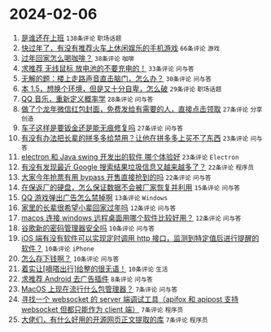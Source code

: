# 2024-02-06

1. [是谁还在上班](https://www.v2ex.com/t/1014557) `138条评论` `职场话题`
1. [快过年了，有没有推荐火车上休闲娱乐的手机游戏](https://www.v2ex.com/t/1014551) `66条评论` `游戏`
1. [过年回家怎么喝咖啡？](https://www.v2ex.com/t/1014565) `38条评论` `咖啡`
1. [求推荐 无线鼠标 放电池的不要充电的！](https://www.v2ex.com/t/1014566) `33条评论` `问与答`
1. [无解的题：楼上走路声音直击脑门，怎么办？](https://www.v2ex.com/t/1014574) `30条评论` `问与答`
1. [本 1.5，想换个环境，但是又十分自卑，怎么破](https://www.v2ex.com/t/1014568) `29条评论` `职场话题`
1. [QQ 音乐，重新定义概率学](https://www.v2ex.com/t/1014553) `28条评论` `问与答`
1. [做了个龙年微信红包封面，免费发给有需要的人，直接点击领取](https://www.v2ex.com/t/1014552) `27条评论` `分享创造`
1. [车子这样是要钣金还是能无痕修复吗](https://www.v2ex.com/t/1014550) `27条评论` `问与答`
1. [有没有办法把长辈的拼多多给禁用？让他在拼多多上买不了东西](https://www.v2ex.com/t/1014581) `23条评论` `问与答`
1. [electron 和 Java swing 开发出的软件 哪个体验好](https://www.v2ex.com/t/1014546) `23条评论` `Electron`
1. [有没有发现最近 Google 搜索结果垃圾信息又越来越多了？](https://www.v2ex.com/t/1014585) `22条评论` `程序员`
1. [大家今年抢票有用 bypass 开售直接抢到的吗](https://www.v2ex.com/t/1014567) `22条评论` `问与答`
1. [在保返厂的硬盘，怎么保证数据不会被厂家恢复并利用](https://www.v2ex.com/t/1014578) `15条评论` `问与答`
1. [QQ 游戏弹出广告怎么禁掉啊](https://www.v2ex.com/t/1014545) `13条评论` `Windows`
1. [家里的长辈很希望小辈回家过年吗](https://www.v2ex.com/t/1014587) `12条评论` `问与答`
1. [macos 连接 windows 远程桌面用哪个软件比较好用？](https://www.v2ex.com/t/1014577) `12条评论` `问与答`
1. [谷歌新的密码管理器安全吗](https://www.v2ex.com/t/1014605) `10条评论` `问与答`
1. [iOS 端有没有软件可以实现定时调用 http 接口，监测到特定值后进行提醒的软件？](https://www.v2ex.com/t/1014595) `10条评论` `iPhone`
1. [怎么存下钱啊？](https://www.v2ex.com/t/1014591) `10条评论` `问与答`
1. [着实让[嘀嗒出行]给整的很无语！](https://www.v2ex.com/t/1014571) `10条评论` `生活`
1. [求推荐 Android 去广告插件](https://www.v2ex.com/t/1014543) `8条评论` `问与答`
1. [MacOS 上现在流行什么包管理器？](https://www.v2ex.com/t/1014590) `7条评论` `问与答`
1. [寻找一个 websocket 的 server 端调试工具（apifox 和 apipost 支持 websocket 但都只能作为 client 端）](https://www.v2ex.com/t/1014584) `7条评论` `程序员`
1. [大佬们，有什么好用的开源网页正文提取的库](https://www.v2ex.com/t/1014573) `7条评论` `程序员`
